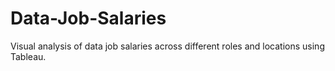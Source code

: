 # Data-Job-Salaries
Visual analysis of data job salaries across different roles and locations using Tableau.
